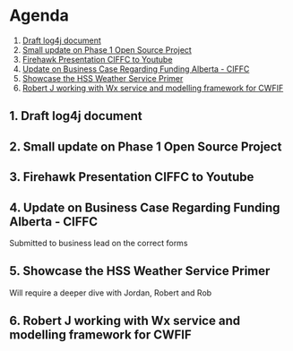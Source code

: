 <!-- vscode-markdown-toc -->
# Agenda
1. [Draft log4j document](#Draftlog4jdocument)
2. [Small update on Phase 1 Open Source Project](#SmallupdateonPhase1OpenSourceProject)
3. [Firehawk Presentation CIFFC to Youtube](#FirehawkPresentationCIFFCtoYoutube)
4. [Update on Business Case Regarding Funding Alberta - CIFFC](#UpdateonBusinessCaseRegardingFundingAlberta-CIFFC)
5. [Showcase the HSS Weather Service Primer](#ShowcasetheHSSWeatherServicePrimer)
6. [Robert J working with Wx service and modelling framework for CWFIF](#RobertJworkingwithWxserviceandmodellingframeworkforCWFIF)

<!-- vscode-markdown-toc-config
	numbering=true
	autoSave=true
	/vscode-markdown-toc-config -->
<!-- /vscode-markdown-toc -->

##  1. <a name='Draftlog4jdocument'></a>Draft log4j document

##  2. <a name='SmallupdateonPhase1OpenSourceProject'></a>Small update on Phase 1 Open Source Project

##  3. <a name='FirehawkPresentationCIFFCtoYoutube'></a>Firehawk Presentation CIFFC to Youtube

##  4. <a name='UpdateonBusinessCaseRegardingFundingAlberta-CIFFC'></a>Update on Business Case Regarding Funding Alberta - CIFFC

Submitted to business lead on the correct forms

##  5. <a name='ShowcasetheHSSWeatherServicePrimer'></a>Showcase the HSS Weather Service Primer

Will require a deeper dive with Jordan, Robert and Rob

##  6. <a name='RobertJworkingwithWxserviceandmodellingframeworkforCWFIF'></a>Robert J working with Wx service and modelling framework for CWFIF